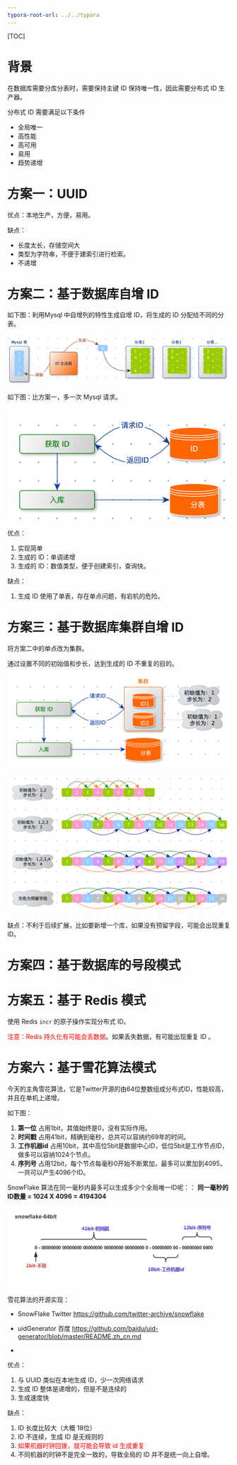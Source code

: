 ```yaml
---
typora-root-url: ../../typora
---
```


[TOC]

# 背景

在数据库需要分库分表时，需要保持主键 ID 保持唯一性，因此需要分布式 ID 生产器。



分布式 ID 需要满足以下条件

- 全局唯一
- 高性能
- 高可用
- 易用
- 趋势递增



# 方案一：UUID

优点：本地生产，方便，易用。

缺点：

- 长度太长，存储空间大
- 类型为字符串，不便于建索引进行检索。
- 不递增



# 方案二：基于数据库自增 ID



如下图：利用Mysql 中自增列的特性生成自增 ID，将生成的 ID 分配给不同的分表。

![](/images/distributed/WX20230206-215037@2x.png)

如下图：比方案一，多一次 Mysql 请求。

![](/images/distributed/WX20230206-215857@2x.png)

优点：

1. 实现简单
2. 生成的 ID：单调递增
3. 生成的 ID：数值类型，便于创建索引，查询快。



缺点：

1. 生成 ID 使用了单表，存在单点问题，有宕机的危险。



# 方案三：基于数据库集群自增 ID

将方案二中的单点改为集群。

通过设置不同的初始值和步长，达到生成的 ID 不重复的目的。

![](/images/distributed/WX20230206-222110@2x.png)

![](/images/distributed/WX20230206-224515@2x.png)

缺点：不利于后续扩展，比如要新增一个库，如果没有预留字段，可能会出现重复 ID。



# 方案四：基于数据库的号段模式







# 方案五：基于 Redis 模式

使用 Redis `incr` 的原子操作实现分布式 ID。

<font color=red>注意：Redis 持久化有可能会丢数据</font>。如果丢失数据，有可能出现重复 ID 。



# 方案六：基于雪花算法模式

今天的主角雪花算法，它是Twitter开源的由64位整数组成分布式ID，性能较高，并且在单机上递增。



如下图：

1. **第一位** 占用1bit，其值始终是0，没有实际作用。 
2. **时间戳** 占用41bit，精确到毫秒，总共可以容纳约69年的时间。
3. **工作机器id** 占用10bit，其中高位5bit是数据中心ID，低位5bit是工作节点ID，做多可以容纳1024个节点。 
4. **序列号** 占用12bit，每个节点每毫秒0开始不断累加，最多可以累加到4095，一共可以产生4096个ID。

SnowFlake 算法在同一毫秒内最多可以生成多少个全局唯一ID呢：： **同一毫秒的ID数量 = 1024 X 4096 = 4194304**

![](/images/distributed/1572487293728.avif)

雪花算法的开源实现：

- SnowFlake Twitter https://github.com/twitter-archive/snowflake

- uidGenerator 百度 https://github.com/baidu/uid-generator/blob/master/README.zh_cn.md

- [美团]: https://tech.meituan.com/2017/04/21/mt-leaf.html	"美团"

  

优点：

1. 与 UUID 类似在本地生成 ID，少一次网络请求
2. 生成 ID 整体是递增的，但是不是连续的
3. 生成速度快

缺点：

1. ID 长度比较大（大概 18位）
2. ID 不连续，生成 ID 是无规则的
3. <font color=red>如果机器时钟回拨，就可能会导致 id 生成重复</font>
4. 不同机器的时钟不是完全一致的，导致全局的 ID 并不是统一向上自增。

